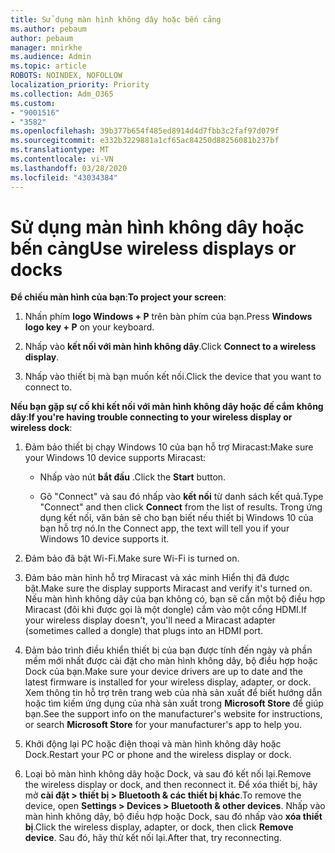 ```yaml
---
title: Sử dụng màn hình không dây hoặc bến cảng
ms.author: pebaum
author: pebaum
manager: mnirkhe
ms.audience: Admin
ms.topic: article
ROBOTS: NOINDEX, NOFOLLOW
localization_priority: Priority
ms.collection: Adm_O365
ms.custom:
- "9001516"
- "3582"
ms.openlocfilehash: 39b377b654f485ed8914d4d7fbb3c2faf97d079f
ms.sourcegitcommit: e332b3229881a1cf65ac84250d88256081b237bf
ms.translationtype: MT
ms.contentlocale: vi-VN
ms.lasthandoff: 03/28/2020
ms.locfileid: "43034384"
---
```

# <a name="use-wireless-displays-or-docks"></a><span data-ttu-id="464ad-102">Sử dụng màn hình không dây hoặc bến cảng</span><span class="sxs-lookup"><span data-stu-id="464ad-102">Use wireless displays or docks</span></span>

<span data-ttu-id="464ad-103">**Để chiếu màn hình của bạn**:</span><span class="sxs-lookup"><span data-stu-id="464ad-103">**To project your screen**:</span></span>

1. <span data-ttu-id="464ad-104">Nhấn phím **logo Windows + P** trên bàn phím của bạn.</span><span class="sxs-lookup"><span data-stu-id="464ad-104">Press **Windows logo key + P** on your keyboard.</span></span>

2. <span data-ttu-id="464ad-105">Nhấp vào **kết nối với màn hình không dây**.</span><span class="sxs-lookup"><span data-stu-id="464ad-105">Click **Connect to a wireless display**.</span></span>

3. <span data-ttu-id="464ad-106">Nhấp vào thiết bị mà bạn muốn kết nối.</span><span class="sxs-lookup"><span data-stu-id="464ad-106">Click the device that you want to connect to.</span></span>

<span data-ttu-id="464ad-107">**Nếu bạn gặp sự cố khi kết nối với màn hình không dây hoặc đế cắm không dây**:</span><span class="sxs-lookup"><span data-stu-id="464ad-107">**If you're having trouble connecting to your wireless display or wireless dock**:</span></span>

1. <span data-ttu-id="464ad-108">Đảm bảo thiết bị chạy Windows 10 của bạn hỗ trợ Miracast:</span><span class="sxs-lookup"><span data-stu-id="464ad-108">Make sure your Windows 10 device supports Miracast:</span></span> 

    - <span data-ttu-id="464ad-109">Nhấp vào nút **bắt đầu** .</span><span class="sxs-lookup"><span data-stu-id="464ad-109">Click the **Start** button.</span></span>
    
    - <span data-ttu-id="464ad-110">Gõ "Connect" và sau đó nhấp vào **kết nối** từ danh sách kết quả.</span><span class="sxs-lookup"><span data-stu-id="464ad-110">Type "Connect" and then click **Connect** from the list of results.</span></span> <span data-ttu-id="464ad-111">Trong ứng dụng kết nối, văn bản sẽ cho bạn biết nếu thiết bị Windows 10 của bạn hỗ trợ nó.</span><span class="sxs-lookup"><span data-stu-id="464ad-111">In the Connect app, the text will tell you if your Windows 10 device supports it.</span></span> 

2. <span data-ttu-id="464ad-112">Đảm bảo đã bật Wi-Fi.</span><span class="sxs-lookup"><span data-stu-id="464ad-112">Make sure Wi-Fi is turned on.</span></span> 

3. <span data-ttu-id="464ad-113">Đảm bảo màn hình hỗ trợ Miracast và xác minh Hiển thị đã được bật.</span><span class="sxs-lookup"><span data-stu-id="464ad-113">Make sure the display supports Miracast and verify it's turned on.</span></span> <span data-ttu-id="464ad-114">Nếu màn hình không dây của bạn không có, bạn sẽ cần một bộ điều hợp Miracast (đôi khi được gọi là một dongle) cắm vào một cổng HDMI.</span><span class="sxs-lookup"><span data-stu-id="464ad-114">If your wireless display doesn't, you'll need a Miracast adapter (sometimes called a dongle) that plugs into an HDMI port.</span></span>

4. <span data-ttu-id="464ad-115">Đảm bảo trình điều khiển thiết bị của bạn được tính đến ngày và phần mềm mới nhất được cài đặt cho màn hình không dây, bộ điều hợp hoặc Dock của bạn.</span><span class="sxs-lookup"><span data-stu-id="464ad-115">Make sure your device drivers are up to date and the latest firmware is installed for your wireless display, adapter, or dock.</span></span> <span data-ttu-id="464ad-116">Xem thông tin hỗ trợ trên trang web của nhà sản xuất để biết hướng dẫn hoặc tìm kiếm ứng dụng của nhà sản xuất trong **Microsoft Store** để giúp bạn.</span><span class="sxs-lookup"><span data-stu-id="464ad-116">See the support info on the manufacturer's website for instructions, or search **Microsoft Store** for your manufacturer's app to help you.</span></span>

5. <span data-ttu-id="464ad-117">Khởi động lại PC hoặc điện thoại và màn hình không dây hoặc Dock.</span><span class="sxs-lookup"><span data-stu-id="464ad-117">Restart your PC or phone and the wireless display or dock.</span></span>

6. <span data-ttu-id="464ad-118">Loại bỏ màn hình không dây hoặc Dock, và sau đó kết nối lại.</span><span class="sxs-lookup"><span data-stu-id="464ad-118">Remove the wireless display or dock, and then reconnect it.</span></span> <span data-ttu-id="464ad-119">Để xóa thiết bị, hãy mở **cài đặt > thiết bị > Bluetooth & các thiết bị khác**.</span><span class="sxs-lookup"><span data-stu-id="464ad-119">To remove the device, open **Settings > Devices  > Bluetooth & other devices**.</span></span> <span data-ttu-id="464ad-120">Nhấp vào màn hình không dây, bộ điều hợp hoặc Dock, sau đó nhấp vào **xóa thiết bị**.</span><span class="sxs-lookup"><span data-stu-id="464ad-120">Click the wireless display, adapter, or dock, then click **Remove device**.</span></span> <span data-ttu-id="464ad-121">Sau đó, hãy thử kết nối lại.</span><span class="sxs-lookup"><span data-stu-id="464ad-121">After that, try reconnecting.</span></span>
